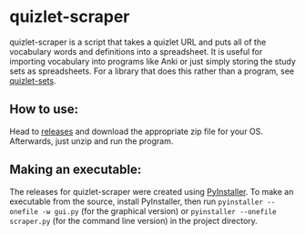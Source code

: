 # quizlet-scraper
quizlet-scraper is a script that takes a quizlet URL and puts all of the vocabulary words and definitions into a spreadsheet. It is useful for importing vocabulary into programs like Anki or just simply storing the study sets as spreadsheets. For a library that does this rather than a program, see [quizlet-sets](https://github.com/ashton0223/quizlet-sets).

## How to use:
Head to [releases](https://github.com/ashton0223/quizlet-scraper/releases) and download the appropriate zip file for your OS. Afterwards, just unzip and run the program.

## Making an executable:
The releases for quizlet-scraper were created using [PyInstaller](https://www.pyinstaller.org/). To make an executable from the source, install PyInstaller, then run `pyinstaller --onefile -w gui.py` (for the graphical version) or `pyinstaller --onefile scraper.py` (for the command line version) in the project directory.
